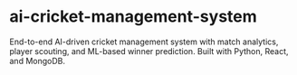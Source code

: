 # ai-cricket-management-system
End-to-end AI-driven cricket management system with match analytics, player scouting, and ML-based winner prediction.
Built with Python, React, and MongoDB.